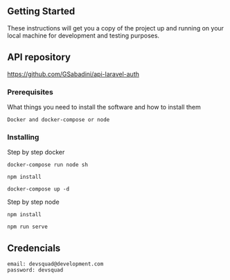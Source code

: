 ## Getting Started

These instructions will get you a copy of the project up and running on your local machine for development and testing purposes.

## API repository

https://github.com/GSabadini/api-laravel-auth

### Prerequisites

What things you need to install the software and how to install them

```
Docker and docker-compose or node
```

### Installing

Step by step docker

```
docker-compose run node sh
```

```
npm install
```

```
docker-compose up -d
```

Step by step node

```
npm install
```
```
npm run serve
```

## Credencials

```
email: devsquad@development.com
password: devsquad
```


